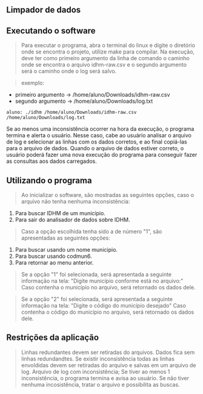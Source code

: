 ## Limpador de dados

## Executando o software
   
> Para executar o programa, abra o terminal do linux e digite o diretório onde se encontra
o projeto, utilize make para compilar. Na execução, deve ter como primeiro argumento da linha
de comando o caminho onde se encontra o arquivo idhm-raw.csv e o segundo argumento será
o caminho onde o log será salvo.

 >exemplo:

+ primeiro argumento -> /home/aluno/Downloads/idhm-raw.csv
+ segundo argumento -> /home/aluno/Downloads/log.txt
```shell
aluno: ./idhm /home/aluno/Downloads/idhm-raw.csv /home/aluno/Downloads/log.txt
```
Se ao menos uma inconsistência ocorrer na hora da execução, o
programa termina e alerta o usuário. Nesse caso, cabe ao usuário analisar o
arquivo de log e selecionar as linhas com os dados corretos, e ao final copiá-las para o arquivo
de dados. Quando o arquivo de dados estiver correto, o usuário poderá fazer uma nova
execução do programa para conseguir fazer as consultas aos dados carregados.


## Utilizando o programa

>Ao inicializar o software, são mostradas as seguintes opções, caso o arquivo não tenha
nenhuma inconsistência:

1. Para buscar IDHM de um município.
1. Para sair do analisador de dados sobre IDHM.

> Caso a opção escolhida tenha sido a de número "1", são apresentadas as seguintes opções:
> 
1. Para buscar usando um nome municipio.
1. Para buscar usando codmun6.
1. Para retornar ao menu anterior.

> Se a opção "1" foi selecionada, será apresentada a seguinte informação na tela:
"Digite município conforme está no arquivo:"
Caso contenha o município no arquivo, será retornado os dados dele.

> Se a opção "2" foi selecionada, será apresentada a seguinte informação na tela:
"Digite o código do município desejado"
Caso contenha o código do município no arquivo, será retornado os dados dele.


## Restrições da aplicação

>Linhas redundantes devem ser retiradas do arquivos.
Dados fica sem linhas redundandtes.
Se existir inconsistência todas as linhas envoldidas devem ser retiradas do arquivo e salvas em um arquivo de log.
Arquivo de log com inconsistência;
Se tiver ao menos 1 inconsistência, o programa termina e avisa ao usuário.
Se não tiver nenhuma incosistência, tratar o arquivo e possibilita as buscas.



